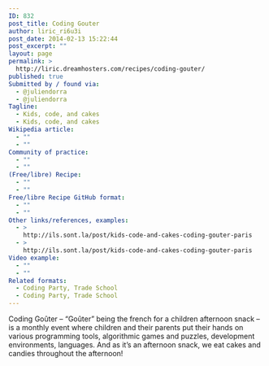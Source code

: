 ```yaml
---
ID: 832
post_title: Coding Gouter
author: liric_ri6u3i
post_date: 2014-02-13 15:22:44
post_excerpt: ""
layout: page
permalink: >
  http://liric.dreamhosters.com/recipes/coding-gouter/
published: true
Submitted by / found via:
  - @juliendorra
  - @juliendorra
Tagline:
  - Kids, code, and cakes
  - Kids, code, and cakes
Wikipedia article:
  - ""
  - ""
Community of practice:
  - ""
  - ""
(Free/libre) Recipe:
  - ""
  - ""
Free/libre Recipe GitHub format:
  - ""
  - ""
Other links/references, examples:
  - >
    http://ils.sont.la/post/kids-code-and-cakes-coding-gouter-paris
  - >
    http://ils.sont.la/post/kids-code-and-cakes-coding-gouter-paris
Video example:
  - ""
  - ""
Related formats:
  - Coding Party, Trade School
  - Coding Party, Trade School
---
```

Coding Goûter – “Goûter” being the french for a children afternoon snack – is a monthly event where children and their parents put their hands on various programming tools, algorithmic games and puzzles, development environments, languages. And as it’s an afternoon snack, we eat cakes and candies throughout the afternoon!